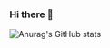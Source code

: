 ### Hi there 👋

![Anurag's GitHub stats](https://github-readme-stats.vercel.app/api?username=pork1375&show_icons=true&theme=radical)
